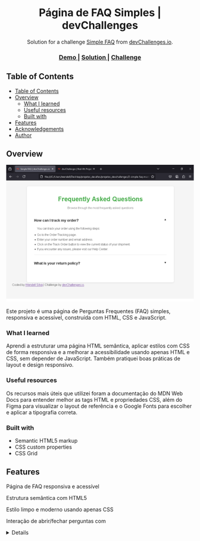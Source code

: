 <!-- Please update value in the {}  -->

<h1 align="center"> Página de FAQ Simples | devChallenges</h1>

<div align="center">
   Solution for a challenge <a href="https://wendell-nasc.github.io/" target="_blank">Simple FAQ</a> from <a href="http://devchallenges.io" target="_blank">devChallenges.io</a>.
</div>

<div align="center">
  <h3>
    <a href="https://wendell-nasc.github.io/projetos_devchallenges/2-simple-faq-master/index.html">
      Demo
    </a>
    <span> | </span>
    <a href="https://github.com/wendell-nasc/projetos_devchallenges/tree/main/2-simple-faq-master">
      Solution
    </a>
    <span> | </span>
    <a href="https://devchallenges.io/challenge/simple-faq-challenge">
      Challenge
    </a>
  </h3>
</div>

<!-- TABLE OF CONTENTS -->

## Table of Contents

- [Table of Contents](#table-of-contents)
- [Overview](#overview)
  - [What I learned](#what-i-learned)
  - [Useful resources](#useful-resources)
  - [Built with](#built-with)
- [Features](#features)
- [Acknowledgements](#acknowledgements)
- [Author](#author)

<!-- OVERVIEW -->

## Overview

![screenshot](https://github.com/wendell-nasc/projetos_devchallenges/blob/c323ba00263479db67e7dac12b410bcf51b47339/2-simple-faq-master/screenshot.png)

Este projeto é uma página de Perguntas Frequentes (FAQ) simples, responsiva e acessível, construída com HTML, CSS e JavaScript.

### What I learned

Aprendi a estruturar uma página HTML semântica, aplicar estilos com CSS de forma responsiva e a melhorar a acessibilidade usando apenas HTML e CSS, sem depender de JavaScript. Também pratiquei boas práticas de layout e design responsivo.

### Useful resources

Os recursos mais úteis que utilizei foram a documentação do MDN Web Docs para entender melhor as tags HTML e propriedades CSS, além do Figma para visualizar o layout de referência e o Google Fonts para escolher e aplicar a tipografia correta.

### Built with

- Semantic HTML5 markup
- CSS custom properties
- CSS Grid


## Features

Página de FAQ responsiva e acessível

Estrutura semântica com HTML5

Estilo limpo e moderno usando apenas CSS

Interação de abrir/fechar perguntas com <details>

Layout adaptado para desktop, tablet e mobile

Código organizado e pronto para publicação via GitHub Pages

This application/site was created as a submission to a [DevChallenges](https://devchallenges.io/challenges-dashboard) challenge.

## Acknowledgements

Gostaria de agradecer ao devChallenges.io por disponibilizar desafios práticos que ajudam a melhorar minhas habilidades em desenvolvimento web. Também agradeço à comunidade do MDN Web Docs pelas documentações claras e atualizadas.
## Author

- Website [your-website.com](https://wendell-nasc.github.io/)
- GitHub [@wendell-nasc](https://wendell-nasc.github.io/)
